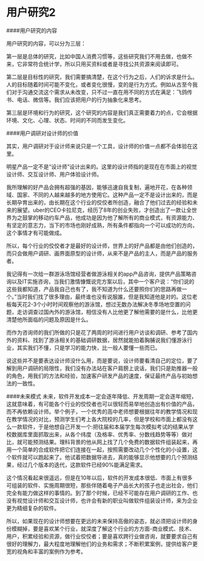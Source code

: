 # 用户研究2

####用户研究的内容

用户研究的内容，可以分为三层：

第一层是总体的研究，比如中国人消费习惯等，这些研究我们不用去做，也做不来，它非常符合统计学，所以只用买资料或者是寻找公共资源来阅读即可。

第二层是目标性的研究，我们需要搞清楚，在这个行为之后，人们的诉求是什么。人的目标随着时间可能不变化，或者变化很慢，变的是行为方式。例如从古至今我们对于沟通交流这个需求从未改变，只不过一直在用不同的方式在满足：飞鸽传书、电话、微信等。我们应该把用户的行为抽象化来思考。

第三层是环境和行为的研究，这个研究的内容是我们真正需要着力的点，它会根据环境、文化、心理、状态、时间的不同而发生变化。

####用户调研对设计师的价值

其实，用户调研对于设计师来说只是一个工具，设计师的价值一点都不会体验在这里。

明星产品一定不是“设计师”设计出来的。这里的设计师指的是现在在市面上的视觉设计师、交互设计师、用户体验设计师。

我所理解的好产品会拥有超强的基因，能够迅速自我复制，遍地开花，在各种领域、国家、不同的人越来越多的地方使用它。这种产品一定不是设计出来的，而是长期孕育出来的，由长期在这个行业的佼佼者所创造，融合了他们过去的经验和未来的展望。uber的CEO卡拉尼克，经历了8年的创业失败，才创造出了一款让全世界为之鼓掌的移动约车产品，他成功是因为他了解所有的商业模式，有资源能力、有坚定的意志力，当下的市场也刚好成熟，所有条件都指向一个可以成功的方向，这个事情才有可能做成。

所以，每个行业的佼佼者才是最好的设计师，世界上的好产品都是由他们创造的，而只会做用户调研、画界面原型的设计师，从来不是产品的主人，而是产品的服务者。

我记得有一次给一群游泳场馆经营者做游泳相关的app产品咨询，提供产品策略咨询以及IT实施咨询，当我们激情慷慨说完方案以后，其中一个客户说：“你们说的这些我都知道，产品我自己也有了，我不知道为什么还要照你们的思路再做一个。”当时我们找了很多理由，最终谁也没有说服誰，但是我知道他是对的。这位老板每天花2-3个小时时间观察他的游泳馆，想过无数办法解决冬季场地空置的问题，走访调查过国內外的游泳馆，相信没有人比他更了解他需要的是什么，比他更清楚他所面临的问题及原因是什么。

而作为咨询师的我们所做的只是花了两周的时间进行用户访谈和调研、参考了国内外的资料、找到了游泳相关的基础调研数据，居然就能拍着胸脯说我们懂游泳行业，其实我们不懂，只是学习的能力快，比一般人要懂一些而已。

说这些并不是要表达设计师没什么用，而是要说，设计师要看清自己的定位，要了解到用户调研的局限性，我们没有办法站在客户肩膀上说话，我们只是助推器一般的角色，用我们的方法和经验，加速客户研发产品的速度，保证最终产品与初始想法的一致性。

####未来模式
未来，软件开发成本一定会逐年降低、开发周期一定会逐年缩短，这就意味着，有可能各个行业的佼佼者也可以很轻而易举地创造出有价值的产品，而不再依赖设计师。举个例子，一个优秀的高中老师想要根据往年的教学情况和现在教学情况的对比，预测学生们考上各大院校的几率，但是学校和市面上都没有这么一款软件，于是他想自己开发一个:把往届和本届学生每次模拟考试的结果从学校数据库里面抓取出来，从各个纬度（及格率、优秀率、分数线趋势等等）做对比，就可能预测结果。理科背景的他从网上找了几个免费的数据软件组装起来，再用一个简单的合成软件把它们连接在一起，按照需要改动几个个性化的小设置，这个软件就可以跑起来了。他试着把数据导进去，真的能够显示他想要的几个预测结果，经过几个版本的迭代，这款软件已经90%能满足需求。

这个情况看起来很遥远，但是在10年以后，软件的开发成本很低、市面上有很多可组装的软件、实施周期很短，那些伴随着电子产品长大的孩子也走出社会，他们完全有能力做这样的事情的。到了那个时候，已经不可能存在用户调研的工作、也没有视觉设计师和交互设计师，也许会有新的职业叫做软件组装设计师，来为企业更为精细复杂的软件。

所以，如果现在的设计师想要在更远的未来保持高傲的姿态，就必须把设计师的身份模糊掉，要是喜欢某个行业，就深度了解这个行业的方方面-商业模式、技术、用户，积累经验和资源，做行业佼佼者；要是喜欢跨行业做咨询，就要要求自己有很好的理解力，最大程度地理解他们的业务和需求；不断积累案例，提供给客户更宽的视角和丰富的案例作为参考。